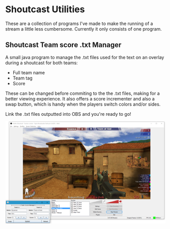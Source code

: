 # Shoutcast Utilities
These are a collection of programs I've made to make the running of a stream a little less cumbersome. Currently it only consists of one program.

## Shoutcast Team score .txt Manager

A small java program to manage the .txt files used for the text on an overlay during a shoutcast for both teams:

- Full team name
- Team tag
- Score

These can be changed before commiting to the the .txt files, making for a better viewing experience. It also offers a score incrementer and also a swap button, which is handy when the players switch colors and/or sides.

Link the .txt files outputted into OBS and you're ready to go!

![Alt text](/example.png?raw=true "OBS using the output of the program")
